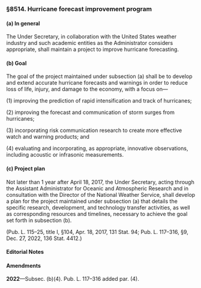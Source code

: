 ### §8514. Hurricane forecast improvement program ###

#### (a) In general ####

The Under Secretary, in collaboration with the United States weather industry and such academic entities as the Administrator considers appropriate, shall maintain a project to improve hurricane forecasting.

#### (b) Goal ####

The goal of the project maintained under subsection (a) shall be to develop and extend accurate hurricane forecasts and warnings in order to reduce loss of life, injury, and damage to the economy, with a focus on—

(1) improving the prediction of rapid intensification and track of hurricanes;

(2) improving the forecast and communication of storm surges from hurricanes;

(3) incorporating risk communication research to create more effective watch and warning products; and

(4) evaluating and incorporating, as appropriate, innovative observations, including acoustic or infrasonic measurements.

#### (c) Project plan ####

Not later than 1 year after April 18, 2017, the Under Secretary, acting through the Assistant Administrator for Oceanic and Atmospheric Research and in consultation with the Director of the National Weather Service, shall develop a plan for the project maintained under subsection (a) that details the specific research, development, and technology transfer activities, as well as corresponding resources and timelines, necessary to achieve the goal set forth in subsection (b).

(Pub. L. 115–25, title I, §104, Apr. 18, 2017, 131 Stat. 94; Pub. L. 117–316, §9, Dec. 27, 2022, 136 Stat. 4412.)

#### **Editorial Notes** ####

#### Amendments ####

**2022**—Subsec. (b)(4). Pub. L. 117–316 added par. (4).